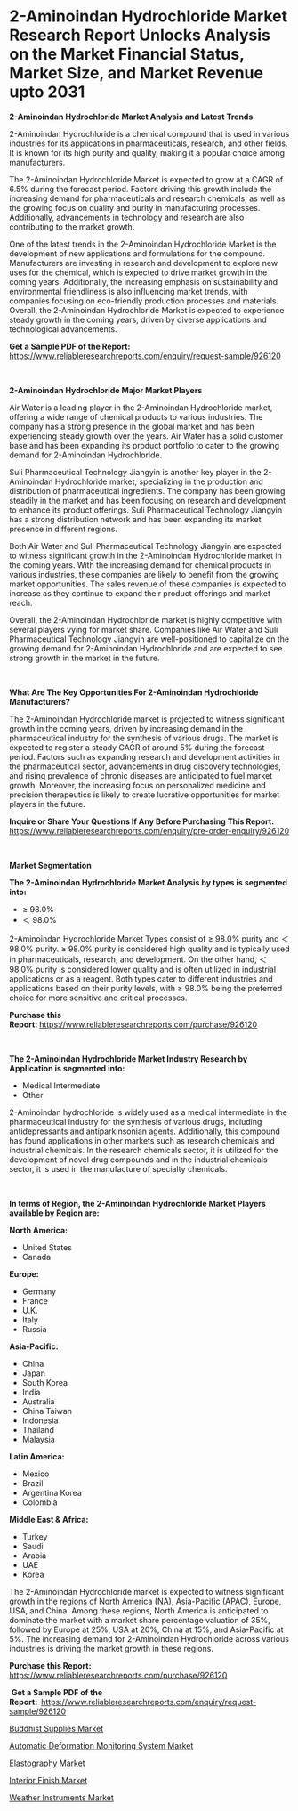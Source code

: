 <p><h1>2-Aminoindan Hydrochloride Market Research Report Unlocks Analysis on the Market Financial Status, Market Size, and Market Revenue upto 2031</h1></p><p><strong>2-Aminoindan Hydrochloride Market Analysis and Latest Trends</strong></p>
<p><p>2-Aminoindan Hydrochloride is a chemical compound that is used in various industries for its applications in pharmaceuticals, research, and other fields. It is known for its high purity and quality, making it a popular choice among manufacturers.</p><p>The 2-Aminoindan Hydrochloride Market is expected to grow at a CAGR of 6.5% during the forecast period. Factors driving this growth include the increasing demand for pharmaceuticals and research chemicals, as well as the growing focus on quality and purity in manufacturing processes. Additionally, advancements in technology and research are also contributing to the market growth.</p><p>One of the latest trends in the 2-Aminoindan Hydrochloride Market is the development of new applications and formulations for the compound. Manufacturers are investing in research and development to explore new uses for the chemical, which is expected to drive market growth in the coming years. Additionally, the increasing emphasis on sustainability and environmental friendliness is also influencing market trends, with companies focusing on eco-friendly production processes and materials. Overall, the 2-Aminoindan Hydrochloride Market is expected to experience steady growth in the coming years, driven by diverse applications and technological advancements.</p></p>
<p><strong>Get a Sample PDF of the Report:&nbsp;</strong> <a href="https://www.reliableresearchreports.com/enquiry/request-sample/926120">https://www.reliableresearchreports.com/enquiry/request-sample/926120</a></p>
<p>&nbsp;</p>
<p><strong>2-Aminoindan Hydrochloride Major Market Players</strong></p>
<p><p>Air Water is a leading player in the 2-Aminoindan Hydrochloride market, offering a wide range of chemical products to various industries. The company has a strong presence in the global market and has been experiencing steady growth over the years. Air Water has a solid customer base and has been expanding its product portfolio to cater to the growing demand for 2-Aminoindan Hydrochloride.</p><p>Suli Pharmaceutical Technology Jiangyin is another key player in the 2-Aminoindan Hydrochloride market, specializing in the production and distribution of pharmaceutical ingredients. The company has been growing steadily in the market and has been focusing on research and development to enhance its product offerings. Suli Pharmaceutical Technology Jiangyin has a strong distribution network and has been expanding its market presence in different regions.</p><p>Both Air Water and Suli Pharmaceutical Technology Jiangyin are expected to witness significant growth in the 2-Aminoindan Hydrochloride market in the coming years. With the increasing demand for chemical products in various industries, these companies are likely to benefit from the growing market opportunities. The sales revenue of these companies is expected to increase as they continue to expand their product offerings and market reach.</p><p>Overall, the 2-Aminoindan Hydrochloride market is highly competitive with several players vying for market share. Companies like Air Water and Suli Pharmaceutical Technology Jiangyin are well-positioned to capitalize on the growing demand for 2-Aminoindan Hydrochloride and are expected to see strong growth in the market in the future.</p></p>
<p>&nbsp;</p>
<p><strong>What Are The Key Opportunities For 2-Aminoindan Hydrochloride Manufacturers?</strong></p>
<p><p>The 2-Aminoindan Hydrochloride market is projected to witness significant growth in the coming years, driven by increasing demand in the pharmaceutical industry for the synthesis of various drugs. The market is expected to register a steady CAGR of around 5% during the forecast period. Factors such as expanding research and development activities in the pharmaceutical sector, advancements in drug discovery technologies, and rising prevalence of chronic diseases are anticipated to fuel market growth. Moreover, the increasing focus on personalized medicine and precision therapeutics is likely to create lucrative opportunities for market players in the future.</p></p>
<p><strong>Inquire or Share Your Questions If Any Before Purchasing This Report:</strong> <a href="https://www.reliableresearchreports.com/enquiry/pre-order-enquiry/926120">https://www.reliableresearchreports.com/enquiry/pre-order-enquiry/926120</a></p>
<p>&nbsp;</p>
<p><strong>Market Segmentation</strong></p>
<p><strong>The 2-Aminoindan Hydrochloride Market Analysis by types is segmented into:</strong></p>
<p><ul><li>≥ 98.0%</li><li>＜ 98.0%</li></ul></p>
<p><p>2-Aminoindan Hydrochloride Market Types consist of ≥ 98.0% purity and ＜98.0% purity. ≥ 98.0% purity is considered high quality and is typically used in pharmaceuticals, research, and development. On the other hand, ＜98.0% purity is considered lower quality and is often utilized in industrial applications or as a reagent. Both types cater to different industries and applications based on their purity levels, with ≥ 98.0% being the preferred choice for more sensitive and critical processes.</p></p>
<p><strong>Purchase this Report:&nbsp;</strong><a href="https://www.reliableresearchreports.com/purchase/926120">https://www.reliableresearchreports.com/purchase/926120</a></p>
<p>&nbsp;</p>
<p><strong>The 2-Aminoindan Hydrochloride Market Industry Research by Application is segmented into:</strong></p>
<p><ul><li>Medical Intermediate</li><li>Other</li></ul></p>
<p><p>2-Aminoindan hydrochloride is widely used as a medical intermediate in the pharmaceutical industry for the synthesis of various drugs, including antidepressants and antiparkinsonian agents. Additionally, this compound has found applications in other markets such as research chemicals and industrial chemicals. In the research chemicals sector, it is utilized for the development of novel drug compounds and in the industrial chemicals sector, it is used in the manufacture of specialty chemicals.</p></p>
<p>&nbsp;</p>
<p><strong>In terms of Region, the 2-Aminoindan Hydrochloride Market Players available by Region are:</strong></p>
<p>
    <p> <strong> North America: </strong>
        <ul>
            <li>United States</li>
            <li>Canada</li>
        </ul>
        </p> 
    <p> <strong> Europe: </strong>
        <ul>
            <li>Germany</li>
            <li>France</li>
            <li>U.K.</li>
            <li>Italy</li>
            <li>Russia</li>
        </ul>
        </p> 
    <p> <strong> Asia-Pacific: </strong>
        <ul>
            <li>China</li>
            <li>Japan</li>
            <li>South Korea</li>
            <li>India</li>
            <li>Australia</li>
            <li>China Taiwan</li>
            <li>Indonesia</li>
            <li>Thailand</li>
            <li>Malaysia</li>
        </ul>
        </p> 
    <p> <strong> Latin America: </strong>
        <ul>
            <li>Mexico</li>
            <li>Brazil</li>
            <li>Argentina Korea</li>
            <li>Colombia</li>
        </ul>
        </p> 
    <p> <strong> Middle East & Africa: </strong>
        <ul>
            <li>Turkey</li>
            <li>Saudi</li>
            <li>Arabia</li>
            <li>UAE</li>
            <li>Korea</li>
        </ul>
    </p>
    </p>
<p><p>The 2-Aminoindan Hydrochloride market is expected to witness significant growth in the regions of North America (NA), Asia-Pacific (APAC), Europe, USA, and China. Among these regions, North America is anticipated to dominate the market with a market share percentage valuation of 35%, followed by Europe at 25%, USA at 20%, China at 15%, and Asia-Pacific at 5%. The increasing demand for 2-Aminoindan Hydrochloride across various industries is driving the market growth in these regions.</p></p>
<p><strong>Purchase this Report: </strong><a href="https://www.reliableresearchreports.com/purchase/926120">https://www.reliableresearchreports.com/purchase/926120</a></p>
<p>&nbsp;<strong>Get a Sample PDF of the Report:&nbsp;&nbsp;</strong><a href="https://www.reliableresearchreports.com/enquiry/request-sample/926120">https://www.reliableresearchreports.com/enquiry/request-sample/926120</a></p>
<p><strong></strong></p>
<p><p><a href="https://medium.com/p/5a44ed9be682/edit">Buddhist Supplies Market</a></p><p><a href="https://medium.com/p/1829ae2bc0bf/edit">Automatic Deformation Monitoring System Market</a></p><p><a href="https://medium.com/p/3161f4de992e/edit">Elastography Market</a></p><p><a href="https://medium.com/p/f5aeb62832cb/edit">Interior Finish Market</a></p><p><a href="https://medium.com/p/e1a50ef0fd2b/edit">Weather Instruments Market</a></p></p>